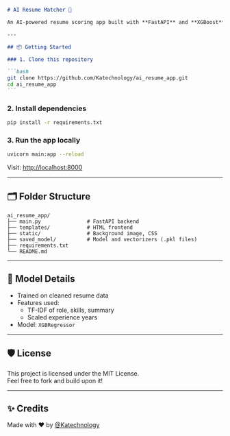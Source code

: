 ````md
# AI Resume Matcher 🚀

An AI-powered resume scoring app built with **FastAPI** and **XGBoost**. Upload a PDF resume and get a match score based on your company's job description.

---

## 📦 Getting Started

### 1. Clone this repository

```bash
git clone https://github.com/Katechnology/ai_resume_app.git
cd ai_resume_app
```
````

### 2. Install dependencies

```bash
pip install -r requirements.txt
```

### 3. Run the app locally

```bash
uvicorn main:app --reload
```

Visit: [http://localhost:8000](http://localhost:8000)

---

## 🗂 Folder Structure

```
ai_resume_app/
├── main.py               # FastAPI backend
├── templates/            # HTML frontend
├── static/               # Background image, CSS
├── saved_model/          # Model and vectorizers (.pkl files)
├── requirements.txt
└── README.md
```

---

## 🤖 Model Details

- Trained on cleaned resume data
- Features used:
  - TF-IDF of role, skills, summary
  - Scaled experience years
- Model: `XGBRegressor`

---

## 🛡 License

This project is licensed under the MIT License.  
Feel free to fork and build upon it!

---

## ✨ Credits

Made with ❤️ by [@Katechnology](https://github.com/Katechnology)
